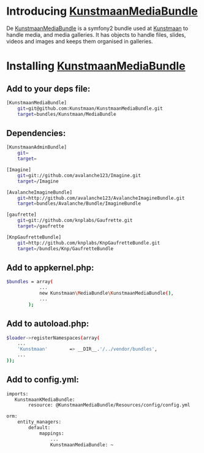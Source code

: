 # Introducing [KunstmaanMediaBundle][KunstmaanMediaBundle]

De [KunstmaanMediaBundle][KunstmaanMediaBundle] is a symfony2 bundle used at [Kunstmaan][kunstmaan] to handle media, and media galleries. It has objects to handle files, slides, videos and images and keeps them organised in galleries.

# Installing [KunstmaanMediaBundle][KunstmaanMediaBundle]

## Add to your deps file:

```bash
[KunstmaanMediaBundle]
    git=git@github.com:Kunstmaan/KunstmaanMediaBundle.git
    target=bundles/Kunstmaan/MediaBundle
```

## Dependencies:

```bash
[KunstmaanAdminBundle]
    git=
    target=

[Imagine]
    git=git://github.com/avalanche123/Imagine.git
    target=/Imagine

[AvalancheImagineBundle]
    git=http://github.com/avalanche123/AvalancheImagineBundle.git
    target=bundles/Avalanche/Bundle/ImagineBundle

[gaufrette]
    git=git://github.com/knplabs/Gaufrette.git
    target=/gaufrette

[KnpGaufretteBundle]
    git=http://github.com/knplabs/KnpGaufretteBundle.git
    target=/bundles/Knp/GaufretteBundle
```

## Add to appkernel.php:

```bash
$bundles = array(
            ...
            new Kunstmaan\MediaBundle\KunstmaanMediaBundle(),
            ...
        );
```

## Add to autoload.php:

```bash
$loader->registerNamespaces(array(
    ...
    'Kunstmaan'        => __DIR__.'/../vendor/bundles',
    ...
));
```

## Add to config.yml:

```bash
imports:
   KunstmaanKMediaBundle:
        resource: @KunstmaanMediaBundle/Resources/config/config.yml

orm:
    entity_managers:
        default:
            mappings:
                ...
                KunstmaanMediaBundle: ~
```       
       
[KunstmaanMediaBundle]: https://github.com/Kunstmaan/KunstmaanMediaBundle "KunstmaanMediaBundle"
[kunstmaan]: http://www.kunstmaan.be "Kunstmaan"                